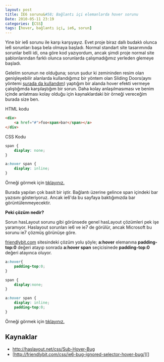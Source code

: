 ```yaml
---
layout: post
title: İE6 sorunu&#58; Bağlantı içi elemanlarda hover sorunu
Date: 2010-05-11 23:19
categories: [CSS]
tags: [hover, bağlantı içi, ie6, sorun]
---
```


Yine bir ie6 sorunu ile karşı karşıyayız. Evet proje biraz dallı budaklı
olunca ie6 sorunları başa bela olmaya başladı. Normal standart site
tasarımında sorunlar belli idi, ona göre kod yazıyordum, ancak şimdi
proje normal site şablonlarından farklı olunca sorunlarda çalışmadığımız
yerleden glemeye başladı.

Gelelim sorunun ne olduğuna; sorun şudur ki zemininden resim olan
genişleyebilir alanlarda kullandığımız bir yöntem olan Sliding
Doors(aynı yöntemi [şurada da kullandım][]) yaptığım bir alanda hover
efekti vermeye çalıştığımda karşılaştığım bir sorun. Daha kolay
anlaşılmasıması ve benim içinde anlatması kolay olduğu için
kaynaklardaki bir örneği vereceğim burada size ben.

HTML kodu

```html
<div>
	<a href="#">foo<span>bar</span></a>
</div>
```

CSS Kodu

```css
span {
	display: none;
}

a:hover span {
	display: inline;
}
```

Örneği görmek için [tıklayınız.][]

Burada yapılan çok basit bir iştir. Bağlantı üzerine gelince span
içindeki bar yazısını gösteriyoruz. Ancak ie6'da bu sayfaya baktığımızda
bar görüntülenmeyecektir. 

**Peki çözüm nedir?**

Sorun hasLayout sorunu gibi görünsede genel hasLayout çözümleri pek işe
yaramıyor. Haslayout sorunları ie6 ve ie7 de görülür, ancak Microsoft bu
sorunu ie7 çözmüş görünüşe göre.

[friendlybit.com][] sitesindeki çözüm yolu şöyle; **a:hover** elemanına
**padding-top:0** değeri atayıp sonrada **a:hover span** seçicisinede
**padding-top:0** değeri atayınca oluyor.

```css
a:hover{
	padding-top:0;
}

span {
	display:none;
}

a:hover span {
	display: inline;
	padding-top:0;
}
```

Örneği görmek için [tıklayınız.][1]

## Kaynaklar

-   http://haslayout.net/css/Sub-Hover-Bug
-   [http://friendlybit.com/css/ie6-bug-ignored-selector-hover-bug/][]


  [şurada da kullandım]: http://fatihhayrioglu.com/css-ile-sekmelitab-menu-yapimi/
  [tıklayınız.]: /dokumanlar/sub_hover/ie_sub_hover.html
  [friendlybit.com]: http://friendlybit.com "friendlybit.com"
  [1]: /dokumanlar/sub_hover/ie_sub_hover_coz.html
  [http://friendlybit.com/css/ie6-bug-ignored-selector-hover-bug/]: http://friendlybit.com/css/ie6-bug-ignored-selector-hover-bug/
